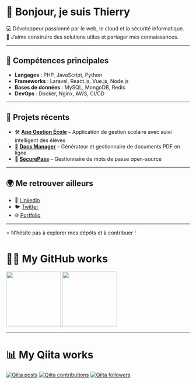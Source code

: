# 👋 Bonjour, je suis Thierry  

💻 Développeur passionné par le web, le cloud et la sécurité informatique.  
🚀 J’aime construire des solutions utiles et partager mes connaissances.  

---

## 🚀 Compétences principales
- **Langages** : PHP, JavaScript, Python  
- **Frameworks** : Laravel, React.js, Vue.js, Node.js  
- **Bases de données** : MySQL, MongoDB, Redis  
- **DevOps** : Docker, Nginx, AWS, CI/CD  

---

## 📌 Projets récents
- 🛠️ **[App Gestion École](#)** – Application de gestion scolaire avec suivi intelligent des élèves  
- 📑 **[Docs Manager](#)** – Générateur et gestionnaire de documents PDF en ligne  
- 🔐 **[SecurePass](#)** – Gestionnaire de mots de passe open-source  

---

## 🌍 Me retrouver ailleurs
- 💼 [LinkedIn](https://linkedin.com/in/ton-profil)  
- 🐦 [Twitter](https://twitter.com/ton-profil)  
- 🌐 [Portfolio](https://ton-site.com)  

---

⭐️ N’hésite pas à explorer mes dépôts et à contribuer !
# 👨‍💻 My GitHub works

<p align="left">
  <a href="https://github.com/ton-pseudo">
    <img height="150" src="https://github-readme-stats.vercel.app/api?username=ton-pseudo&show_icons=true&theme=default&hide=contribs&hide_title=false" />
  </a>
  <a href="https://github.com/ton-pseudo">
    <img height="150" src="https://github-readme-stats.vercel.app/api/top-langs/?username=ton-pseudo&layout=compact&langs_count=6&theme=default" />
  </a>
</p>

---

# 📊 My Qiita works

[![Qiita posts](https://img.shields.io/badge/Qiita%20posts-312%20posts-brightgreen)](https://qiita.com/ton-profil)
[![Qiita contributions](https://img.shields.io/badge/Qiita%20contributions-34267-brightgreen)](https://qiita.com/ton-profil)
[![Qiita followers](https://img.shields.io/badge/Qiita%20followers-1427%20users-brightgreen)](https://qiita.com/ton-profil)
